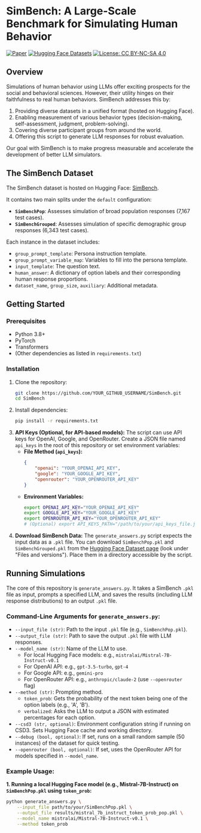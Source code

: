# SimBench: A Large-Scale Benchmark for Simulating Human Behavior

[![Paper](https://img.shields.io/badge/paper-arXiv%3AXXXX.XXXXX-B31B1B.svg)](https://arxiv.org/abs/XXXX.XXXXX)
[![Hugging Face Datasets](https://img.shields.io/badge/%F0%9F%A4%97%20Hugging%20Face-SimBench-blue)]([https://huggingface.co/datasets/YOUR_HF_USERNAME/SimBench](https://huggingface.co/datasets/pitehu/SimBench))
[![License: CC BY-NC-SA 4.0](https://img.shields.io/badge/License-CC%20BY--NC--SA%204.0-lightgrey.svg)](https://creativecommons.org/licenses/by-nc-sa/4.0/)


## Overview

Simulations of human behavior using LLMs offer exciting prospects for the social and behavioral sciences. However, their utility hinges on their faithfulness to real human behaviors. SimBench addresses this by:

1.  Providing diverse datasets in a unified format (hosted on Hugging Face).
2.  Enabling measurement of various behavior types (decision-making, self-assessment, judgment, problem-solving).
3.  Covering diverse participant groups from around the world.
4.  Offering this script to generate LLM responses for robust evaluation.

Our goal with SimBench is to make progress measurable and accelerate the development of better LLM simulators.

## The SimBench Dataset

The SimBench dataset is hosted on Hugging Face: [SimBench](https://huggingface.co/datasets/pitehu/SimBench).

It contains two main splits under the `default` configuration:
*   **`SimBenchPop`**: Assesses simulation of broad population responses (7,167 test cases).
*   **`SimBenchGrouped`**: Assesses simulation of specific demographic group responses (6,343 test cases).

Each instance in the dataset includes:
*   `group_prompt_template`: Persona instruction template.
*   `group_prompt_variable_map`: Variables to fill into the persona template.
*   `input_template`: The question text.
*   `human_answer`: A dictionary of option labels and their corresponding human response proportions.
*   `dataset_name`, `group_size`, `auxiliary`: Additional metadata.

## Getting Started

### Prerequisites
*   Python 3.8+
*   PyTorch
*   Transformers
*   (Other dependencies as listed in `requirements.txt`)

### Installation
1.  Clone the repository:
    ```bash
    git clone https://github.com/YOUR_GITHUB_USERNAME/SimBench.git
    cd SimBench
    ```
2.  Install dependencies:
    ```bash
    pip install -r requirements.txt
    ```
3.  **API Keys (Optional, for API-based models):**
    The script can use API keys for OpenAI, Google, and OpenRouter. Create a JSON file named `api_keys` in the root of this repository or set environment variables:
    *   **File Method (`api_keys`):**
        ```json
        {
            "openai": "YOUR_OPENAI_API_KEY",
            "google": "YOUR_GOOGLE_API_KEY",
            "openrouter": "YOUR_OPENROUTER_API_KEY"
        }
        ```
    *   **Environment Variables:**
        ```bash
        export OPENAI_API_KEY="YOUR_OPENAI_API_KEY"
        export GOOGLE_API_KEY="YOUR_GOOGLE_API_KEY"
        export OPENROUTER_API_KEY="YOUR_OPENROUTER_API_KEY"
        # (Optional) export API_KEYS_PATH="/path/to/your/api_keys_file.json"
        ```
4.  **Download SimBench Data:**
    The `generate_answers.py` script expects the input data as a `.pkl` file. You can download `SimBenchPop.pkl` and `SimBenchGrouped.pkl` from the [Hugging Face Dataset page](https://huggingface.co/datasets/pitehu/SimBench/tree/main) (look under "Files and versions"). Place them in a directory accessible by the script.


## Running Simulations

The core of this repository is `generate_answers.py`. It takes a SimBench `.pkl` file as input, prompts a specified LLM, and saves the results (including LLM response distributions) to an output `.pkl` file.

### Command-Line Arguments for `generate_answers.py`:

*   `--input_file (str)`: Path to the input `.pkl` file (e.g., `SimBenchPop.pkl`).
*   `--output_file (str)`: Path to save the output `.pkl` file with LLM responses.
*   `--model_name (str)`: Name of the LLM to use.
    *   For local Hugging Face models: e.g., `mistralai/Mistral-7B-Instruct-v0.1`
    *   For OpenAI API: e.g., `gpt-3.5-turbo`, `gpt-4`
    *   For Google API: e.g., `gemini-pro`
    *   For OpenRouter API: e.g., `anthropic/claude-2` (use `--openrouter` flag)
*   `--method (str)`: Prompting method.
    *   `token_prob`: Gets the probability of the next token being one of the option labels (e.g., 'A', 'B').
    *   `verbalized`: Asks the LLM to output a JSON with estimated percentages for each option.
*   `--csd3 (str, optional)`: Environment configuration string if running on CSD3. Sets Hugging Face cache and working directory.
*   `--debug (bool, optional)`: If set, runs on a small random sample (50 instances) of the dataset for quick testing.
*   `--openrouter (bool, optional)`: If set, uses the OpenRouter API for models specified in `--model_name`.

### Example Usage:

**1. Running a local Hugging Face model (e.g., Mistral-7B-Instruct) on `SimBenchPop.pkl` using `token_prob`:**
```bash
python generate_answers.py \
    --input_file path/to/your/SimBenchPop.pkl \
    --output_file results/mistral_7b_instruct_token_prob_pop.pkl \
    --model_name mistralai/Mistral-7B-Instruct-v0.1 \
    --method token_prob


